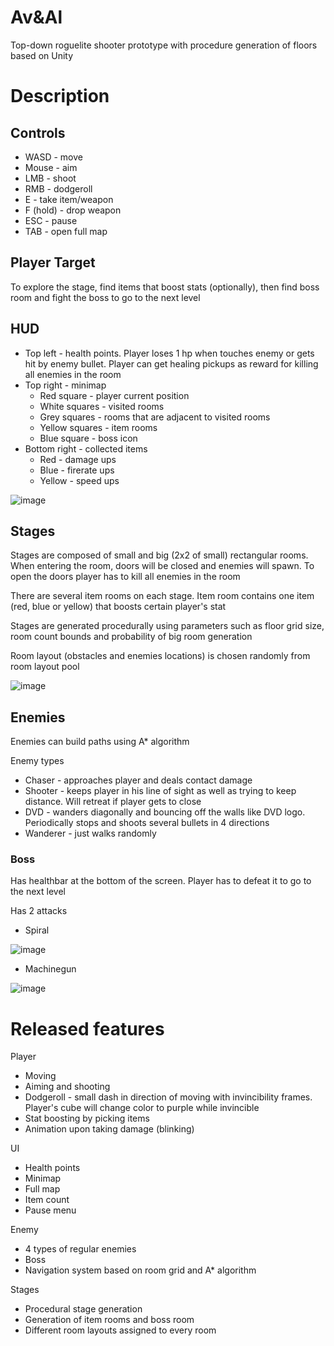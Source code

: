 # Av&Al
Top-down roguelite shooter prototype with procedure generation of floors based on Unity
# Description
## Controls
* WASD - move
* Mouse - aim
* LMB - shoot
* RMB - dodgeroll
* E - take item/weapon
* F (hold) - drop weapon
* ESC - pause
* TAB - open full map
## Player Target
To explore the stage, find items that boost stats (optionally), then find boss room and fight the boss to go to the next level  
## HUD
* Top left - health points. Player loses 1 hp when touches enemy or gets hit by enemy bullet. Player can get healing pickups as reward for killing all enemies in the room
* Top right - minimap
  + Red square - player current position
  + White squares - visited rooms
  + Grey squares - rooms that are adjacent to visited rooms
  + Yellow squares - item rooms
  + Blue square - boss icon
* Bottom right - collected items
  + Red - damage ups
  + Blue - firerate ups
  + Yellow - speed ups

![image](https://github.com/Karkusha23/WSM-PEWM/assets/16138259/78ee049b-a3cb-4c01-889f-8dd29a010fc9)
## Stages
Stages are composed of small and big (2x2 of small) rectangular rooms. When entering the room, doors will be closed and enemies will spawn. To open the doors player has to kill all enemies in the room  

There are several item rooms on each stage. Item room contains one item (red, blue or yellow) that boosts certain player's stat

Stages are generated procedurally using parameters such as floor grid size, room count bounds and probability of big room generation  

Room layout (obstacles and enemies locations) is chosen randomly from room layout pool  

![image](https://github.com/Karkusha23/WSM-PEWM/assets/16138259/e4dab1f9-a2af-453c-ae8b-b073e67f8f92)
## Enemies
Enemies can build paths using A* algorithm  

Enemy types
* Chaser - approaches player and deals contact damage
* Shooter - keeps player in his line of sight as well as trying to keep distance. Will retreat if player gets to close
* DVD - wanders diagonally and bouncing off the walls like DVD logo. Periodically stops and shoots several bullets in 4 directions
* Wanderer - just walks randomly
### Boss
Has healthbar at the bottom of the screen. Player has to defeat it to go to the next level  

Has 2 attacks
* Spiral

![image](https://github.com/Karkusha23/WSM-PEWM/assets/16138259/2b62a982-e88b-4354-b3a8-4ffde960c83c)
* Machinegun

![image](https://github.com/Karkusha23/WSM-PEWM/assets/16138259/77694c81-58b0-41a2-8df0-941202ec7600)

# Released features
Player
* Moving
* Aiming and shooting
* Dodgeroll - small dash in direction of moving with invincibility frames. Player's cube will change color to purple while invincible
* Stat boosting by picking items
* Animation upon taking damage (blinking)

UI
* Health points
* Minimap
* Full map
* Item count
* Pause menu

Enemy
* 4 types of regular enemies
* Boss
* Navigation system based on room grid and A* algorithm

Stages
* Procedural stage generation
* Generation of item rooms and boss room
* Different room layouts assigned to every room
